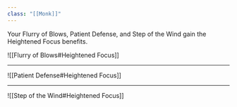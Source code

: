 ```yaml
---
class: "[[Monk]]"
---
```

Your Flurry of Blows, Patient Defense, and Step of the Wind gain the Heightened Focus benefits.

![[Flurry of Blows#Heightened Focus]]

---

![[Patient Defense#Heightened Focus]]

---

![[Step of the Wind#Heightened Focus]]